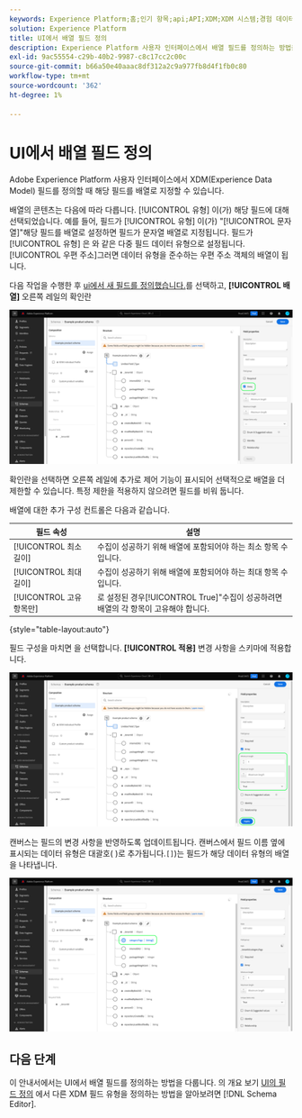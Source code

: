 ```yaml
---
keywords: Experience Platform;홈;인기 항목;api;API;XDM;XDM 시스템;경험 데이터 모델;데이터 모델;ui;작업 영역;배열;필드;
solution: Experience Platform
title: UI에서 배열 필드 정의
description: Experience Platform 사용자 인터페이스에서 배열 필드를 정의하는 방법을 알아봅니다.
exl-id: 9ac55554-c29b-40b2-9987-c8c17cc2c00c
source-git-commit: b66a50e40aaac8df312a2c9a977fb8d4f1fb0c80
workflow-type: tm+mt
source-wordcount: '362'
ht-degree: 1%

---
```


# UI에서 배열 필드 정의

Adobe Experience Platform 사용자 인터페이스에서 XDM(Experience Data Model) 필드를 정의할 때 해당 필드를 배열로 지정할 수 있습니다.

배열의 콘텐츠는 다음에 따라 다릅니다. [!UICONTROL 유형] 이(가) 해당 필드에 대해 선택되었습니다. 예를 들어, 필드가 [!UICONTROL 유형] 이(가) &quot;[!UICONTROL 문자열]&quot;해당 필드를 배열로 설정하면 필드가 문자열 배열로 지정됩니다. 필드가 [!UICONTROL 유형] 은 와 같은 다중 필드 데이터 유형으로 설정됩니다.[!UICONTROL 우편 주소]그러면 데이터 유형을 준수하는 우편 주소 객체의 배열이 됩니다.

다음 작업을 수행한 후 [ui에서 새 필드를 정의했습니다.](./overview.md#define)를 선택하고, **[!UICONTROL 배열]** 오른쪽 레일의 확인란

![](../../images/ui/fields/special/array.png)

확인란을 선택하면 오른쪽 레일에 추가로 제어 기능이 표시되어 선택적으로 배열을 더 제한할 수 있습니다. 특정 제한을 적용하지 않으려면 필드를 비워 둡니다.

배열에 대한 추가 구성 컨트롤은 다음과 같습니다.

| 필드 속성 | 설명 |
| --- | --- |
| [!UICONTROL 최소 길이] | 수집이 성공하기 위해 배열에 포함되어야 하는 최소 항목 수입니다. |
| [!UICONTROL 최대 길이] | 수집이 성공하기 위해 배열에 포함되어야 하는 최대 항목 수입니다. |
| [!UICONTROL 고유 항목만] | 로 설정된 경우[!UICONTROL True]&quot;수집이 성공하려면 배열의 각 항목이 고유해야 합니다. |

{style="table-layout:auto"}

필드 구성을 마치면 을 선택합니다. **[!UICONTROL 적용]** 변경 사항을 스키마에 적용합니다.

![](../../images/ui/fields/special/array-config.png)

캔버스는 필드의 변경 사항을 반영하도록 업데이트됩니다. 캔버스에서 필드 이름 옆에 표시되는 데이터 유형은 대괄호( )로 추가됩니다.`[]`)는 필드가 해당 데이터 유형의 배열을 나타냅니다.

![](../../images/ui/fields/special/array-applied.png)

## 다음 단계

이 안내서에서는 UI에서 배열 필드를 정의하는 방법을 다룹니다. 의 개요 보기 [UI의 필드 정의](./overview.md#special) 에서 다른 XDM 필드 유형을 정의하는 방법을 알아보려면 [!DNL Schema Editor].
